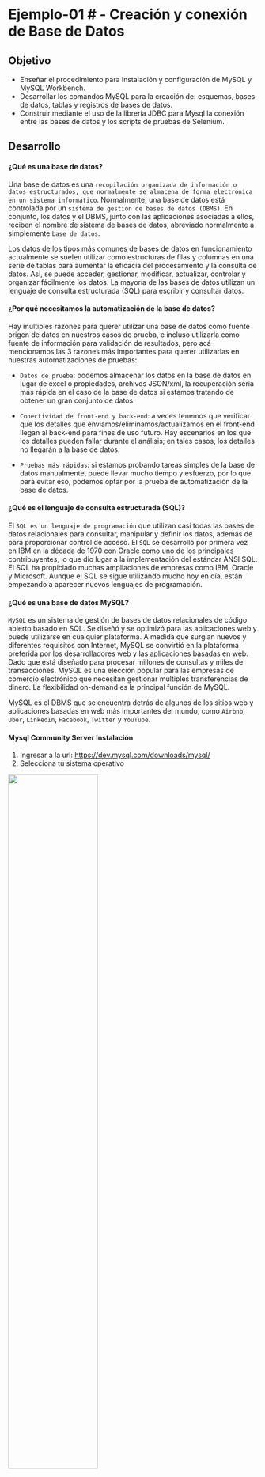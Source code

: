 # Ejemplo-01 # - Creación y conexión de Base de Datos

## Objetivo

- Enseñar el procedimiento para instalación y configuración de MySQL y MySQL Workbench.
- Desarrollar los comandos MySQL para la creación de: esquemas, bases de datos, tablas y registros de bases de datos.
- Construir mediante el uso de la librería JDBC para Mysql la conexión entre las bases de datos y los scripts de pruebas de Selenium.

## Desarrollo


#### ¿Qué es una base de datos?

Una base de datos es una `recopilación organizada de información o datos estructurados, que normalmente se almacena de forma electrónica en un sistema informático`. Normalmente, una base de datos está controlada por un `sistema de gestión de bases de datos (DBMS)`. En conjunto, los datos y el DBMS, junto con las aplicaciones asociadas a ellos, reciben el nombre de sistema de bases de datos, abreviado normalmente a simplemente `base de datos`.

Los datos de los tipos más comunes de bases de datos en funcionamiento actualmente se suelen utilizar como estructuras de filas y columnas en una serie de tablas para aumentar la eficacia del procesamiento y la consulta de datos. Así, se puede acceder, gestionar, modificar, actualizar, controlar y organizar fácilmente los datos. La mayoría de las bases de datos utilizan un lenguaje de consulta estructurada (SQL) para escribir y consultar datos.


#### ¿Por qué necesitamos la automatización de la base de datos?

Hay múltiples razones para querer utilizar una base de datos como fuente origen de datos en nuestros casos de prueba, e incluso utilizarla como fuente de información para validación de resultados, pero acá mencionamos las 3 razones más importantes para querer utilizarlas en nuestras automatizaciones de pruebas:

- `Datos de prueba`: podemos almacenar los datos en la base de datos en lugar de excel o propiedades, archivos JSON/xml, la recuperación sería más rápida en el caso de la base de datos si estamos tratando de obtener un gran conjunto de datos.

- `Conectividad de front-end y back-end`: a veces tenemos que verificar que los detalles que enviamos/eliminamos/actualizamos en el front-end llegan al back-end para fines de uso futuro. Hay escenarios en los que los detalles pueden fallar durante el análisis; en tales casos, los detalles no llegarán a la base de datos.

- `Pruebas más rápidas`: si estamos probando tareas simples de la base de datos manualmente, puede llevar mucho tiempo y esfuerzo, por lo que para evitar eso, podemos optar por la prueba de automatización de la base de datos.


#### ¿Qué es el lenguaje de consulta estructurada (SQL)?

El `SQL es un lenguaje de programación` que utilizan casi todas las bases de datos relacionales para consultar, manipular y definir los datos, además de para proporcionar control de acceso. El `SQL` se desarrolló por primera vez en IBM en la década de 1970 con Oracle como uno de los principales contribuyentes, lo que dio lugar a la implementación del estándar ANSI SQL. El SQL ha propiciado muchas ampliaciones de empresas como IBM, Oracle y Microsoft. Aunque el SQL se sigue utilizando mucho hoy en día, están empezando a aparecer nuevos lenguajes de programación.

#### ¿Qué es una base de datos MySQL?

`MySQL` es un sistema de gestión de bases de datos relacionales de código abierto basado en SQL. Se diseñó y se optimizó para las aplicaciones web y puede utilizarse en cualquier plataforma. A medida que surgían nuevos y diferentes requisitos con Internet, MySQL se convirtió en la plataforma preferida por los desarrolladores web y las aplicaciones basadas en web. Dado que está diseñado para procesar millones de consultas y miles de transacciones, MySQL es una elección popular para las empresas de comercio electrónico que necesitan gestionar múltiples transferencias de dinero. La flexibilidad on-demand es la principal función de MySQL.

MySQL es el DBMS que se encuentra detrás de algunos de los sitios web y aplicaciones basadas en web más importantes del mundo, como `Airbnb`, `Uber`, `LinkedIn`, `Facebook`, `Twitter` y `YouTube`.

#### Mysql Community Server Instalación

1. Ingresar a la url: https://dev.mysql.com/downloads/mysql/
2. Selecciona tu sistema operativo
<img src="assets/mysql_1.png" width="60%"> 

3. Haz clic en descargar.
<img src="assets/mysql_2.png" width="60%"> 

4. En la siguiente pantalla haz clic en: `No thanks, just start my download.`
5. Sigue los pasos de la instalación
<img src="assets/mysql_3.png" width="60%"> 

6. En la siguiente pantalla te solicitará ingresar una contraseña para el usuario root. `Pro-tip`: usa una contraseña que no olvides ya que en algunos casos se te solicitara.
<img src="assets/mysql_4.png" width="60%"> 

7. Haz clic en finalizar
<img src="assets/mysql_5.png" width="60%"> 


#### Mysql Workbench instalación
1. Ingresar en la url: https://dev.mysql.com/downloads/workbench/
2. Selecciona tu sistema operativo.
3. Haz clic en descargar.
4. En la siguiente pantalla haz clic en: `No thanks, just start my download.`
5. Sigue los pasos de la instalación de Mysql Workbench


#### Creación de base de datos

1. Abrir Mysql Workbench y hacer click en la instancia local
<img src="assets/workbench_1.png" width="60%"> 

2. Ingresar la contraseña del usuario root (fue definida en el proceso de instalación de mysql)
<img src="assets/workbench_2.png" width="60%"> 
<img src="assets/workbench_3.png" width="60%"> 

3. Creación del Schema  por medio de query con la siguiente Syntax

```SQL
CREATE SCHEMA schema_name;
```

4. Creación de la base de datos por medio de query con la siguiente Syntax

```SQL
CREATE DATABASE databasename;
```

5. Salir a la pantalla home de Mysql Workbench y hacer click en el botón `+` en la sección de `Mysql Connections.`
<img src="assets/workbench_5.png" width="60%"> 

6. Ingresar los datos del schema y colocarle un nombre a la conexión en la siguiente pantalla:
<img src="assets/workbench_6.png" width="60%"> 

7. Finalmente nos solicitara nuevamente la contraseña `root`
<img src="assets/workbench_7.png" width="60%"> 

8. Creación de una tabla por medio de query con la siguiente Syntax:

```SQL
CREATE TABLE table_name (
	column1 datatype,
	column2 datatype,
	column3 datatype,
   ....
);
```

> Ejemplo:

```SQL
CREATE TABLE Persons (
	PersonID int,
	LastName varchar(255),
	FirstName varchar(255),
	Address varchar(255),
	City varchar(255)
);
```

9. Creación de registros en la tabla por medio de query con la siguiente Syntax:

```SQL
INSERT INTO table_name (column1, column2, column3, ...)
VALUES (value1, value2, value3, ...);
```

> Ejemplo:

```SQL
INSERT INTO Persons (PersonID, LastName, FirstName, Address, City)
VALUES ('1', 'Gomez', 'Alejandro', 'Buenos Aires 3456', 'Argentina')
```

#### Conexión a la base de datos con Selenium

1. Ingresar la dependencia al archivo POM.xml https://mvnrepository.com/artifact/mysql/mysql-connector-java

```XML
<!-- https://mvnrepository.com/artifact/mysql/mysql-connector-java -->
<dependency>
    <groupId>mysql</groupId>
    <artifactId>mysql-connector-java</artifactId>
    <version>8.0.28</version>
</dependency>
```

2. Crea una clase llamada DataDrivenTestingUsingDataBase

```Java

```

`Pro-tip`: en este ejemplo debes colocar la contraseña de tu usuario root.

En conclusión la conexión a la base de datos se hace mediante la librería JDBC para mysql:

<img src="assets/jdbc.png" width="60%"> 

Haciendo posible que la clase java se conecte a la base de datos, recupere datos de la base de datos o, de hecho, realice cualquiera de las operaciones `CRUD (Create, Read, Update, Delete)` , manipule los datos resultantes y cierre la conexión. Mediante los siguientes pasos:

1. Conexión a la base de datos utilizando el método.

```Java
public static String DB_URL = "jdbc:mysql://localhost:3306/db_name";
public static String DB_USER = "root";
public static String DB_PASSWORD = "root_pass";
String dbClass = "com.mysql.cj.jdbc.Driver";
Class.forName(dbClass);
Connection con = DriverManager.getConnection(DB_URL, DB_USER, DB_PASSWORD);
```

> DB_PASSWORD debe contener la contraseña del usuario root configurado en la instalación de MySQL.

2. Consulta a la base de datos utilizando el objeto de Statement.

```Java
stmt = con.createStatement();
```
